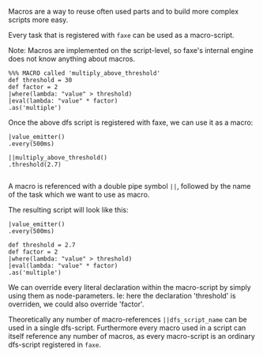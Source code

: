 Macros are a way to reuse often used parts and to build more complex scripts more easy.

Every task that is registered with `faxe` can be used as a macro-script.

Note: Macros are implemented on the script-level, so faxe's internal engine does not know anything about macros.

```dfs
%%% MACRO called 'multiply_above_threshold'
def threshold = 30
def factor = 2
|where(lambda: "value" > threshold)
|eval(lambda: "value" * factor)
.as('multiple')

```

Once the above dfs script is registered with faxe, we can use it as a macro:

```dfs
|value_emitter()
.every(500ms) 

||multiply_above_threshold()
.threshold(2.7)
 

```

A macro is referenced with a double pipe symbol `||`, followed by the name of the task which we want to use as macro.

The resulting script will look like this:

```dfs
|value_emitter()
.every(500ms) 

def threshold = 2.7
def factor = 2
|where(lambda: "value" > threshold)
|eval(lambda: "value" * factor)
.as('multiple')

```

We can override every literal declaration within the macro-script by simply using them as node-parameters.
Ie: here the declaration 'threshold' is overriden, we could also override 'factor'.

Theoretically any number of macro-references `||dfs_script_name` can be used in a single dfs-script.
Furthermore every macro used in a script can itself reference any number of macros, as every macro-script is an ordinary
dfs-script registered in `faxe`.
